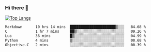 ### Hi there 👋

<!--
**3Xpl0it3r/3Xpl0it3r** is a ✨ _special_ ✨ repository because its `README.md` (this file) appears on your GitHub profile.

Here are some ideas to get you started:

- 🔭 I’m currently working on ...
- 🌱 I’m currently learning ...
- 👯 I’m looking to collaborate on ...
- 🤔 I’m looking for help with ...
- 💬 Ask me about ...
- 📫 How to reach me: ...
- 😄 Pronouns: ...
- ⚡ Fun fact: ...
-->


[![Top Langs](https://github-readme-stats.vercel.app/api/top-langs/?username=3Xpl0it3r&layout=compact)](https://github.com/3Xpl0it3r/3Xpl0it3r)

<!--START_SECTION:waka-->

```txt
Markdown      10 hrs 14 mins  █████████████████████▒░░░   84.68 %
C             1 hr 7 mins     ██▒░░░░░░░░░░░░░░░░░░░░░░   09.26 %
Lua           36 mins         █▒░░░░░░░░░░░░░░░░░░░░░░░   04.99 %
Python        4 mins          ▒░░░░░░░░░░░░░░░░░░░░░░░░   00.68 %
Objective-C   2 mins          ░░░░░░░░░░░░░░░░░░░░░░░░░   00.39 %
```

<!--END_SECTION:waka-->
